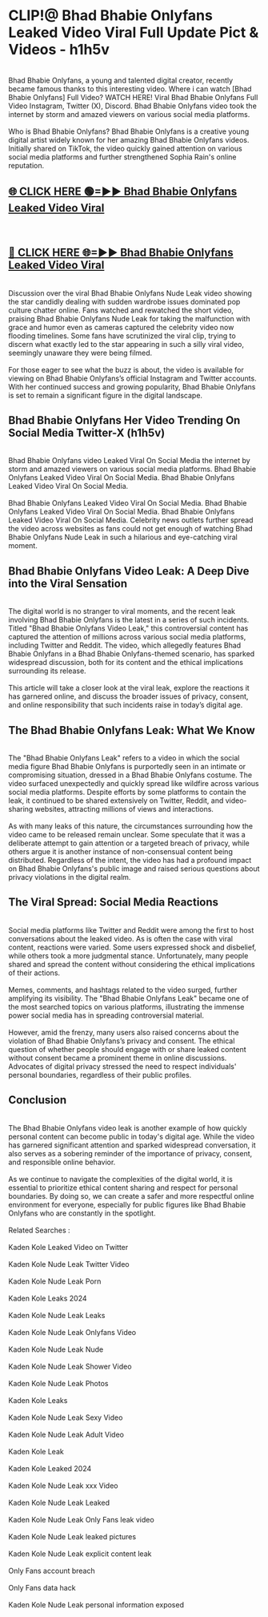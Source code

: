 # CLIP!@ Bhad Bhabie Onlyfans Leaked Video Viral Full Update Pict & Videos - h1h5v
<br>
Bhad Bhabie Onlyfans, a young and talented digital creator, recently became famous thanks to this interesting video. Where i can watch [Bhad Bhabie Onlyfans] Full Video? WATCH HERE! Viral Bhad Bhabie Onlyfans Full Video Instagram, Twitter (X), Discord. Bhad Bhabie Onlyfans video took the internet by storm and amazed viewers on various social media platforms.
<br><br>
Who is Bhad Bhabie Onlyfans? Bhad Bhabie Onlyfans is a creative young digital artist widely known for her amazing Bhad Bhabie Onlyfans videos. Initially shared on TikTok, the video quickly gained attention on various social media platforms and further strengthened Sophia Rain's online reputation.
<br>
<h2><a href="https://bestclip.site?title=Bhad_Bhabie_Onlyfans">🌐 CLICK HERE 🟢=►► Bhad Bhabie Onlyfans Leaked Video Viral</a></h2>
<br>
<h2><a href="https://bestclip.site?title=Bhad_Bhabie_Onlyfans">🔴 CLICK HERE 🌐=►► Bhad Bhabie Onlyfans Leaked Video Viral</a></h2>
<br>
Discussion over the viral Bhad Bhabie Onlyfans Nude Leak video showing the star candidly dealing with sudden wardrobe issues dominated pop culture chatter online. Fans watched and rewatched the short video, praising Bhad Bhabie Onlyfans Nude Leak for taking the malfunction with grace and humor even as cameras captured the celebrity video now flooding timelines. Some fans have scrutinized the viral clip, trying to discern what exactly led to the star appearing in such a silly viral video, seemingly unaware they were being filmed.
<br><br>
For those eager to see what the buzz is about, the video is available for viewing on Bhad Bhabie Onlyfans’s official Instagram and Twitter accounts. With her continued success and growing popularity, Bhad Bhabie Onlyfans is set to remain a significant figure in the digital landscape.
<br>
<h2>Bhad Bhabie Onlyfans Her Video Trending On Social Media Twitter-X (h1h5v)</h2>
<br>
Bhad Bhabie Onlyfans video Leaked Viral On Social Media the internet by storm and amazed viewers on various social media platforms. Bhad Bhabie Onlyfans Leaked Video Viral On Social Media. Bhad Bhabie Onlyfans Leaked Video Viral On Social Media.
<br><br>
Bhad Bhabie Onlyfans Leaked Video Viral On Social Media. Bhad Bhabie Onlyfans Leaked Video Viral On Social Media. Bhad Bhabie Onlyfans Leaked Video Viral On Social Media. Celebrity news outlets further spread the video across websites as fans could not get enough of watching Bhad Bhabie Onlyfans Nude Leak in such a hilarious and eye-catching viral moment.
<br>
<h2>Bhad Bhabie Onlyfans Video Leak: A Deep Dive into the Viral Sensation</h2>
<br>
The digital world is no stranger to viral moments, and the recent leak involving Bhad Bhabie Onlyfans is the latest in a series of such incidents. Titled "Bhad Bhabie Onlyfans Video Leak," this controversial content has captured the attention of millions across various social media platforms, including Twitter and Reddit. The video, which allegedly features Bhad Bhabie Onlyfans in a Bhad Bhabie Onlyfans-themed scenario, has sparked widespread discussion, both for its content and the ethical implications surrounding its release.
<br><br>
This article will take a closer look at the viral leak, explore the reactions it has garnered online, and discuss the broader issues of privacy, consent, and online responsibility that such incidents raise in today’s digital age.
<br>
<h2>The Bhad Bhabie Onlyfans Leak: What We Know</h2>
<br>
The "Bhad Bhabie Onlyfans Leak" refers to a video in which the social media figure Bhad Bhabie Onlyfans is purportedly seen in an intimate or compromising situation, dressed in a Bhad Bhabie Onlyfans costume. The video surfaced unexpectedly and quickly spread like wildfire across various social media platforms. Despite efforts by some platforms to contain the leak, it continued to be shared extensively on Twitter, Reddit, and video-sharing websites, attracting millions of views and interactions.
<br><br>
As with many leaks of this nature, the circumstances surrounding how the video came to be released remain unclear. Some speculate that it was a deliberate attempt to gain attention or a targeted breach of privacy, while others argue it is another instance of non-consensual content being distributed. Regardless of the intent, the video has had a profound impact on Bhad Bhabie Onlyfans's public image and raised serious questions about privacy violations in the digital realm.
<br>
<h2>The Viral Spread: Social Media Reactions</h2>
<br>
Social media platforms like Twitter and Reddit were among the first to host conversations about the leaked video. As is often the case with viral content, reactions were varied. Some users expressed shock and disbelief, while others took a more judgmental stance. Unfortunately, many people shared and spread the content without considering the ethical implications of their actions.
<br><br>
Memes, comments, and hashtags related to the video surged, further amplifying its visibility. The "Bhad Bhabie Onlyfans Leak" became one of the most searched topics on various platforms, illustrating the immense power social media has in spreading controversial material.
<br><br>
However, amid the frenzy, many users also raised concerns about the violation of Bhad Bhabie Onlyfans’s privacy and consent. The ethical question of whether people should engage with or share leaked content without consent became a prominent theme in online discussions. Advocates of digital privacy stressed the need to respect individuals' personal boundaries, regardless of their public profiles.
<br>
<h2>Conclusion</h2>
<br>
The Bhad Bhabie Onlyfans video leak is another example of how quickly personal content can become public in today's digital age. While the video has garnered significant attention and sparked widespread conversation, it also serves as a sobering reminder of the importance of privacy, consent, and responsible online behavior.
<br><br>
As we continue to navigate the complexities of the digital world, it is essential to prioritize ethical content sharing and respect for personal boundaries. By doing so, we can create a safer and more respectful online environment for everyone, especially for public figures like Bhad Bhabie Onlyfans who are constantly in the spotlight.
<br><br>
Related Searches :
<br><br>
Kaden Kole Leaked Video on Twitter
<br><br>
Kaden Kole Nude Leak Twitter Video
<br><br>
Kaden Kole Nude Leak Porn
<br><br>
Kaden Kole Leaks 2024
<br><br>
Kaden Kole Nude Leak Leaks
<br><br>
Kaden Kole Nude Leak Onlyfans Video
<br><br>
Kaden Kole Nude Leak Nude
<br><br>
Kaden Kole Nude Leak Shower Video
<br><br>
Kaden Kole Nude Leak Photos
<br><br>
Kaden Kole Leaks
<br><br>
Kaden Kole Nude Leak Sexy Video
<br><br>
Kaden Kole Nude Leak Adult Video
<br><br>
Kaden Kole Leak
<br><br>
Kaden Kole Leaked 2024
<br><br>
Kaden Kole Nude Leak xxx Video
<br><br>
Kaden Kole Nude Leak Leaked
<br><br>
Kaden Kole Nude Leak Only Fans leak video
<br><br>
Kaden Kole Nude Leak leaked pictures
<br><br>
Kaden Kole Nude Leak explicit content leak
<br><br>
Only Fans account breach
<br><br>
Only Fans data hack
<br><br>
Kaden Kole Nude Leak personal information exposed